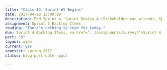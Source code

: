 ```yaml
---
title: "Class 13: Sprint #5 Begins"
date: 2017-04-20 12:00:00
description: End Sprint 4, Sprint Review 4 (Stakeholder can attend), Sprint Retrospective 4, Begin Sprint 5, Sprint Planning 5
assignment: Sprint 5 Backlog Items
reading: "There's nothing to read for today."
due: Sprint 4 Backlog Items, <a href="../assignments/survey4">Sprint 4 Retrospective Survey</a>
part: "5"
layout: wide
current: yes
semester: spring-2017
status: blog-post-date--past

---
```

